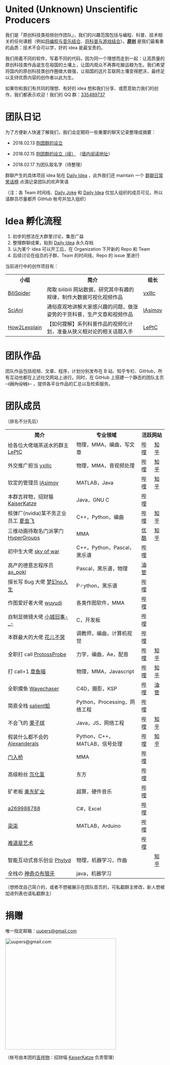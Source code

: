 # United (Unknown) Unscientific Producers

我们是「原创科技类视频创作团队」，我们的兴趣范围包括与编程、科普、技术相关的任何课题（例如[将编程与音乐结合](http://www.bilibili.com/video/av18623766)、[将科普与游戏结合](http://www.bilibili.com/video/av19070980)）。<ins><b>原创</b></ins> 是我们最看重的品质：技术不会可以学，好的 idea 是最宝贵的。

我们用着不同的软件，写着不同的代码，因为同一个理想而走到一起：让高质量的原创科技类作品诞生在祖国的土壤上，让国内观众不再靠吃搬运粮为生。我们希望将国内的原创科技类创作圈做大做强，让祖国的这片互联网土壤变得肥沃，最终足以支持优质内容的创作者以此为生。

如果你和我们有共同的理想、有好的 idea 想和我们分享、或愿意助力我们的创作，我们都表示欢迎！我们的 QQ 群：[335489737](http://qm.qq.com/cgi-bin/qm/qr?k=nO9RO5NkSi_fMN9inKDG7x-0JGWakT3q)



# 团队日记

为了方便新人快速了解我们，我们会定期将一些重要的聊天记录整理成摘要：

- 2018.02.13 [抱团群的设立](http://www.bilibili.com/read/cv220952)

- 2018.02.15 [抱团群的设立（续）](https://gist.github.com/LePtC/23ceab4e1647d8461c46ea7bc3dcc34b) （[墙内阅读地址](https://github.com/uupers/uupers.github.io/blob/master/%E6%8A%B1%E5%9B%A2%E7%BE%A4%E7%9A%84%E8%AE%BE%E7%AB%8B%EF%BC%88%E7%BB%AD%EF%BC%89.md)）

- 2018.02.17 为团队取名字（待整理）


群聊产生的具体项目 idea 贴在 [Daily Idea](https://github.com/orgs/uupers/teams/daily-idea) ，此外我们还 maintain 一个 [群聊日常笑话榜](https://github.com/orgs/uupers/teams/daily-joke) 点滴记录团队的欢声笑语

（注：各 Team 时间线、[Daily Joke](https://github.com/orgs/uupers/teams/daily-joke) 和 [Daily Idea](https://github.com/orgs/uupers/teams/daily-idea) 仅加入组织的成员可见，所以请群员尽量都开 GitHub 帐号并加入组织）



# Idea 孵化流程

1. 初步的想法在大群里讨论，集思广益
1. 整理群聊成果，贴到 [Daily Idea](https://github.com/orgs/uupers/teams/daily-idea) 永久存档
1. 认为某个 idea 可以开工后，在 Organization 下开新的 Repo 和 Team
1. 后续讨论在组员的子群、Team 的时间线、Repo 的 issue 里进行

当前进行中的创作项目有：

<table>
  <tr>
    <th>小组</th>
    <th>简介</th>
    <th>组长</th>
  </tr>
  <tr>
    <td><a href="https://github.com/uupers/BiliSpider">BiliSpider</a></td>
    <td>爬取 bilibili 网站数据，研究其中有趣的规律，制作大数据可视化视频作品</td>
    <td><a href="https://github.com/yxlllc">yxlllc</a></td>
  </tr>
  <tr>
    <td><a href="https://github.com/uupers/SciAni">SciAni</a></td>
    <td>通俗直观地讲解大家感兴趣的问题，做涨姿势的干货科普，生产文章和视频作品</td>
    <td><a href="https://github.com/Hansimov">IAsimov</a></td>
  </tr>
  <tr>
    <td><a href="https://github.com/uupers/How2Lexplain">How2Lexplain</a></td>
    <td>【如何狸解】系列科普作品的视频化计划，准备从狭义相对论的相关话题入手</td>
    <td><a href="https://github.com/LePtC">LePtC</a></td>
  </tr>
</table>



# 团队作品

团队作品包括视频、文章、程序，计划分别发布在 B 站、知乎专栏、GitHub，所有互动也都在上述社交网站上进行。同时，在 GitHub 上搭建一个静态的团队主页 ~~（因为没钱）~~ ，提供各平台作品的汇总以及检索服务。



# 团队成员

（排名不分先后）

<table>
  <tr>
    <th>简介</th>
    <th>专业领域</th>
    <th colspan="2">活跃网站</th>
  </tr>
  <tr>
    <td>给各位大佬端茶送水的群主 <a href="https://github.com/LePtC">LePtC</a></td>
    <td>物理，MMA，编曲，写文章</td>
    <td><a href="http://space.bilibili.com/2654670/">哔哩</a></td>
    <td><a href="https://www.zhihu.com/people/leptc/">知乎</a></td>
  </tr>
  <tr>
    <td>外交推广担当 <a href="https://github.com/yxlllc">yxlllc</a></td>
    <td>物理，MMA，音视频处理</td>
    <td><a href="http://space.bilibili.com/75304607">哔哩</a></td>
    <td><a href="https://www.zhihu.com/people/yxlllc/">知乎</a></td>
  </tr>
  <tr>
    <td>钦定的管理员 <a href="https://github.com/Hansimov">IAsimov</a></td>
    <td>MATLAB，Java</td>
    <td><a href="http://space.bilibili.com/15870477/">哔哩</a></td>
    <td><a href="https://www.zhihu.com/people/zh-yu-88-90/">知乎</a></td>
  </tr>
  <tr>
    <td>本群吉祥物，招财猫 <a href="https://github.com/donizyo">KaiserKatze</a></td>
    <td>Java，GNU C</td>
    <td><a href="http://space.bilibili.com/6290510/">哔哩</a></td>
    <td></td>
  </tr>
  <tr>
    <td>核弹厂(nvidia)某不务正业员工 <a href="https://github.com/fynv">夏虫飞</a></td>
    <td>C++，Python，编曲</td>
    <td><a href="http://space.bilibili.com/19190861/">哔哩</a></td>
    <td><a href="https://www.zhihu.com/people/yang-fei-7">知乎</a></td>
  </tr>
  <tr>
    <td>三维动画待取名门派掌门 <a href="https://github.com/HyperGroups">HyperGroups</a></td>
    <td>MMA</td>
    <td><a href="http://i.youku.com/hypergroups">优酷</a></td>
    <td><a href="https://www.zhihu.com/people/hypergroups/">知乎</a></td>
  </tr>
  <tr>
    <td>初中生大佬 <a href="https://github.com/Leoleepz">sky of war</a></td>
    <td>C++，Python，Pascal，黑乐谱</td>
    <td><a href="http://space.bilibili.com/95910362">哔哩</a></td>
    <td></td>
  </tr>
  <tr>
    <td>高产的德意志程序员 <a href="https://github.com/wuyudi">ax_pokl</a></td>
    <td>Pascal，黑乐谱，物理</td>
    <td><a href="https://www.youtube.com/channel/UCJRQBLtUKWU1NlHTjveRbvw">油管</a></td>
    <td></td>
  </tr>
  <tr>
    <td>擅长写 Bug 大佬 <a href="">梦幻no人生</a></td>
    <td>P♂ython，黑乐谱</td>
    <td><a href="http://space.bilibili.com/261669819/">哔哩</a></td>
    <td></td>
  </tr>
  <tr>
    <td>作图爱好者大佬 <a href="https://github.com/wuyudi">wuyudi</a></td>
    <td>各类作图软件，MMA</td>
    <td><a href="http://space.bilibili.com/122962744/">哔哩</a></td>
    <td></td>
  </tr>
  <tr>
    <td>自制显微镜大佬 <a href="">小城旧事-_-</a></td>
    <td>C，开发板</td>
    <td><a href="http://space.bilibili.com/279353518/">哔哩</a></td>
    <td></td>
  </tr>
  <tr>
    <td>本群最大的大佬 <a href="https://github.com/splinter22">花儿不哭</a></td>
    <td>调教师，编曲，计算机视觉</td>
    <td><a href="http://space.bilibili.com/5760446/">哔哩</a></td>
    <td></td>
  </tr>
  <tr>
    <td>全职打 call <a href="https://github.com/ProtossProbe">ProtossProbe</a></td>
    <td>力学，编曲，Ae，配音</td>
    <td><a href="http://space.bilibili.com/488744/">哔哩</a></td>
    <td><a href="https://www.zhihu.com/people/protossprobe">知乎</a></td>
  </tr>
  <tr>
    <td>打 call+1 <a href="https://github.com/emptymalei">章鱼喵</a></td>
    <td>物理，MMA，Javascript</td>
    <td><a href="http://space.bilibili.com/4495971/">哔哩</a></td>
    <td><a href="https://www.zhihu.com/people/emptymalei">知乎</a></td>
  </tr>
  <tr>
    <td>全职摸鱼 <a href="https://github.com/Wavechaser">Wavechaser</a></td>
    <td>C4D，摄影，KSP</td>
    <td><a href="http://space.bilibili.com/7422264/">哔哩</a></td>
    <td><a href="https://www.youtube.com/user/WavechaserX">油管</a></td>
  </tr>
  <tr>
    <td>简直全栈 <a href="https://github.com/OperaRhino">salient蛤</a></td>
    <td>Python，Processing，网络工程</td>
    <td><a href="http://space.bilibili.com/8629138/">哔哩</a></td>
    <td></td>
  </tr>
  <tr>
    <td>不会飞的 <a href="https://github.com/Nintha">栗子球</a></td>
    <td>Java，JS，网络工程</td>
    <td><a href="http://space.bilibili.com/6479479/">哔哩</a></td>
    <td><a href="https://www.zhihu.com/people/nintha">知乎</a></td>
  </tr>
  <tr>
    <td>假装什么都不会的 <a href="https://github.com/AlexanderZhujiageng">Alexanderals</a></td>
    <td>Python，C++，MATLAB，信号处理</td>
    <td><a href="http://space.bilibili.com/13989575/">哔哩</a></td>
    <td><a href="https://www.zhihu.com/people/zhu-alexande">知乎</a></td>
  </tr>
  <tr>
    <td>  <a href="https://github.com/Jirehlov">门入桥</a></td>
    <td>MMA</td>
    <td><a href="http://space.bilibili.com/109144212">哔哩</a></td>
    <td></td>
  </tr>
  <tr>
    <td>高级粉丝 <a href="https://github.com/hydrogendeuterium">氘化氢</a></td>
    <td>东方</td>
    <td><a href="https://space.bilibili.com/29762504">哔哩</a></td>
    <td></td>
  </tr>
  <tr>
    <td>矿老板 <a href="https://github.com/ssysm">美东矿业</a></td>
    <td>超算，硬件音乐</td>
    <td><a href="http://space.bilibili.com/10010775">哔哩</a></td>
    <td></td>
  </tr>
  <tr>
    <td>  <a href="https://github.com/a269988788">a269988788</a></td>
    <td>C#，Excel</td>
    <td><a href="http://space.bilibili.com/2317414/">哔哩</a></td>
    <td></td>
  </tr>
  <tr>
    <td>  <a href="">染柒</a></td>
    <td>MATLAB，Arduino</td>
    <td><a href="http://space.bilibili.com/949952/">哔哩</a></td>
    <td></td>
  </tr>
  <tr>
    <td>  <a href="">难道是艺术</a></td>
    <td></td>
    <td><a href="http://space.bilibili.com/3339417">哔哩</a></td>
    <td></td>
  </tr>
  <tr>
    <td>智能互动式音乐创业 <a href="https://github.com/?">Phylyd</a></td>
    <td>物理，机器学习，作曲</td>
    <td></td>
    <td><a href="https://www.zhihu.com/people/phylyd">知乎</a></td>
  </tr>
  <tr>
    <td>全栈の <a href="https://github.com/MgBronya233">神奇の布狼牙</a></td>
    <td>java，机器学习</td>
    <td></td>
    <td></td>
  </tr>
</table>

（想修改自己简介的，或者不想被展示在团队首页的，可私戳群主修改，新人想被加进列表也请私戳群主）



# 捐赠

唯一指定邮箱：uupers@gmail.com

<a href="HTTPS://QR.ALIPAY.COM/FKX09997SC6KZXWNAWBC43"><img width="350" alt="uupers@gmail.com" src="https://user-images.githubusercontent.com/6371171/36392349-b492218c-15a2-11e8-80b3-4bbb974dcd73.jpg"></a>

（帐号由本团的<a href="https://github.com/orgs/uupers/teams/daily-joke/discussions/7">吉祥物</a>：招财喵 <a href="https://github.com/donizyo">KaiserKatze</a> 负责管理）


